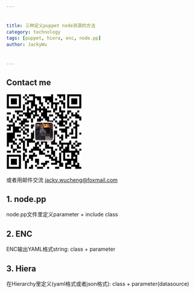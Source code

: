 ```yaml
---

   
title: 三种定义puppet node资源的方法  
category: technology  
tags: [puppet, hiera, enc, node.pp]  
author: JackyWu  
  

---
```


## Contact me

![](/assets/images/weixin-pic-jackywu.jpg)

或者用邮件交流 <a href="mailto:jacky.wucheng@foxmail.com">jacky.wucheng@foxmail.com</a>

## 1. node.pp

node.pp文件里定义parameter + include class

## 2. ENC

ENC输出YAML格式string: class + parameter

## 3. Hiera
在Hierarchy里定义(yaml格式或者json格式): class + parameter(datasource)
